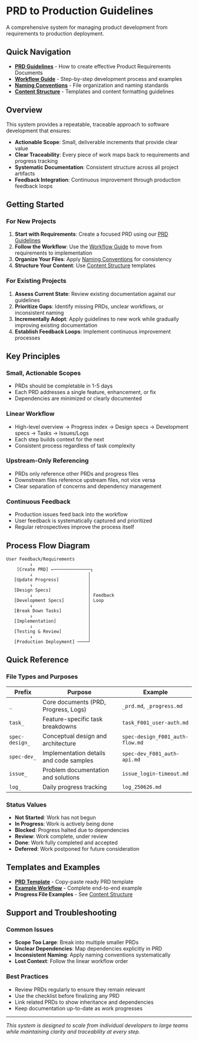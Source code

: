 # PRD to Production Guidelines

A comprehensive system for managing product development from requirements to production deployment.

## Quick Navigation

- **[PRD Guidelines](./prd2prod_guide-prd.md)** - How to create effective Product Requirements Documents
- **[Workflow Guide](./prd2prod_guide-workflow.md)** - Step-by-step development process and examples
- **[Naming Conventions](./prd2prod_guide-naming.md)** - File organization and naming standards
- **[Content Structure](./prd2prod_guide-structure.md)** - Templates and content formatting guidelines

## Overview

This system provides a repeatable, traceable approach to software development that ensures:

- **Actionable Scope**: Small, deliverable increments that provide clear value
- **Clear Traceability**: Every piece of work maps back to requirements and progress tracking
- **Systematic Documentation**: Consistent structure across all project artifacts
- **Feedback Integration**: Continuous improvement through production feedback loops

## Getting Started

### For New Projects

1. **Start with Requirements**: Create a focused PRD using our [PRD Guidelines](./prd2prod_guide-prd.md)
2. **Follow the Workflow**: Use the [Workflow Guide](./prd2prod_guide-workflow.md) to move from requirements to implementation
3. **Organize Your Files**: Apply [Naming Conventions](./prd2prod_guide-naming.md) for consistency
4. **Structure Your Content**: Use [Content Structure](./prd2prod_guide-structure.md) templates

### For Existing Projects

1. **Assess Current State**: Review existing documentation against our guidelines
2. **Prioritize Gaps**: Identify missing PRDs, unclear workflows, or inconsistent naming
3. **Incrementally Adopt**: Apply guidelines to new work while gradually improving existing documentation
4. **Establish Feedback Loops**: Implement continuous improvement processes

## Key Principles

### Small, Actionable Scopes

- PRDs should be completable in 1-5 days
- Each PRD addresses a single feature, enhancement, or fix
- Dependencies are minimized or clearly documented

### Linear Workflow

- High-level overview → Progress index → Design specs → Development specs → Tasks → Issues/Logs
- Each step builds context for the next
- Consistent process regardless of task complexity

### Upstream-Only Referencing

- PRDs only reference other PRDs and progress files
- Downstream files reference upstream files, not vice versa
- Clear separation of concerns and dependency management

### Continuous Feedback

- Production issues feed back into the workflow
- User feedback is systematically captured and prioritized
- Regular retrospectives improve the process itself

## Process Flow Diagram

```
User Feedback/Requirements
         ↓
    [Create PRD] ←──────────────┐
         ↓                     │
   [Update Progress]           │
         ↓                     │
   [Design Specs]              │
         ↓                     │ Feedback
   [Development Specs]         │ Loop
         ↓                     │
   [Break Down Tasks]          │
         ↓                     │
   [Implementation]            │
         ↓                     │
   [Testing & Review]          │
         ↓                     │
   [Production Deployment] ────┘
```

## Quick Reference

### File Types and Purposes

| Prefix | Purpose | Example |
|--------|---------|---------|
| `_` | Core documents (PRD, Progress, Logs) | `_prd.md`, `_progress.md` |
| `task_` | Feature-specific task breakdowns | `task_F001_user-auth.md` |
| `spec-design_` | Conceptual design and architecture | `spec-design_F001_auth-flow.md` |
| `spec-dev_` | Implementation details and code samples | `spec-dev_F001_auth-api.md` |
| `issue_` | Problem documentation and solutions | `issue_login-timeout.md` |
| `log_` | Daily progress tracking | `log_250626.md` |

### Status Values

- **Not Started**: Work has not begun
- **In Progress**: Work is actively being done  
- **Blocked**: Progress halted due to dependencies
- **Review**: Work complete, under review
- **Done**: Work fully completed and accepted
- **Deferred**: Work postponed for future consideration

## Templates and Examples

- **[PRD Template](./prd2prod_template-prd.md)** - Copy-paste ready PRD template
- **[Example Workflow](./prd2prod_example1.md)** - Complete end-to-end example
- **Progress File Examples** - See [Content Structure](./prd2prod_guide-structure.md)

## Support and Troubleshooting

### Common Issues

- **Scope Too Large**: Break into multiple smaller PRDs
- **Unclear Dependencies**: Map dependencies explicitly in PRD
- **Inconsistent Naming**: Apply naming conventions systematically
- **Lost Context**: Follow the linear workflow order

### Best Practices

- Review PRDs regularly to ensure they remain relevant
- Use the checklist before finalizing any PRD
- Link related PRDs to show inheritance and dependencies
- Keep documentation up-to-date as work progresses

---

*This system is designed to scale from individual developers to large teams while maintaining clarity and traceability at every step.*
